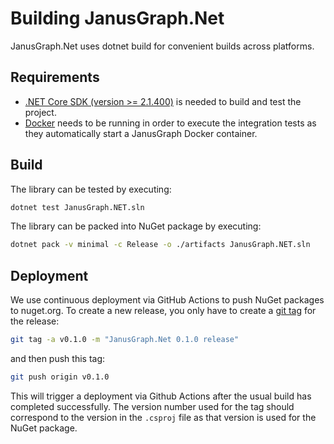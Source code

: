 # Building JanusGraph.Net

JanusGraph.Net uses dotnet build for convenient builds across platforms.

## Requirements

* [.NET Core SDK (version >= 2.1.400)][dotnet-sdk] is needed to build and test the project.
* [Docker][docker] needs to be running in order to execute the integration tests as they automatically start a JanusGraph Docker container.

## Build

The library can be tested by executing:

```sh
dotnet test JanusGraph.NET.sln
```

The library can be packed into NuGet package by executing:

```sh
dotnet pack -v minimal -c Release -o ./artifacts JanusGraph.NET.sln
```

## Deployment

We use continuous deployment via GitHub Actions to push NuGet packages to nuget.org.
To create a new release, you only have to create a [git tag][git-tag] for the
release:

```sh
git tag -a v0.1.0 -m "JanusGraph.Net 0.1.0 release"
```

and then push this tag:

```sh
git push origin v0.1.0
```

This will trigger a deployment via Github Actions after the usual build has completed
successfully.
The version number used for the tag should correspond to the version in the
`.csproj` file as that version is used for the NuGet package.

[dotnet-sdk]: https://www.microsoft.com/net/download
[docker]: https://www.docker.com/
[git-tag]: https://git-scm.com/book/en/v2/Git-Basics-Tagging
